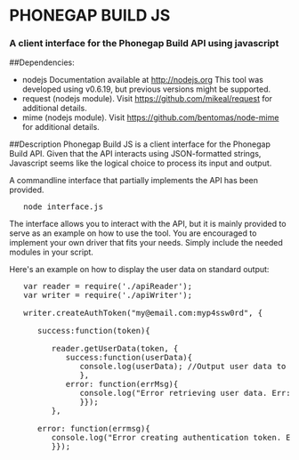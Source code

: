 # PHONEGAP BUILD JS
 
### A client interface for the Phonegap Build API using javascript


##Dependencies:
* nodejs  Documentation available at http://nodejs.org
		  This tool was developed using v0.6.19, but previous versions might be supported.
* request (nodejs module).  Visit https://github.com/mikeal/request for additional details.
* mime    (nodejs module).  Visit https://github.com/bentomas/node-mime for additional details.

##Description
Phonegap Build JS is a client interface for the Phonegap Build API.  Given that the API interacts using JSON-formatted strings, Javascript seems like the logical choice to process its input and output.

A commandline interface that partially implements the API has been provided.  
<pre>
   node interface.js
</pre>

The interface allows you to interact with the API, but it is mainly provided to serve as an example on how to use the tool.  You are encouraged to implement your own driver that fits your needs.  Simply include the needed modules in your script.  

Here's an example on how to display the user data on standard output:

<pre>
   var reader = require('./apiReader');
   var writer = require('./apiWriter');

   writer.createAuthToken("my@email.com:myp4ssw0rd", {

      success:function(token){
 
         reader.getUserData(token, {
            success:function(userData){
               console.log(userData); //Output user data to stdout
               }, 
            error: function(errMsg){
               console.log("Error retrieving user data. Err: " + errMsg);
               }});         
         }, 
 
      error: function(errmsg){
         console.log("Error creating authentication token. Err: " + errMsg);
         }});
</pre>

